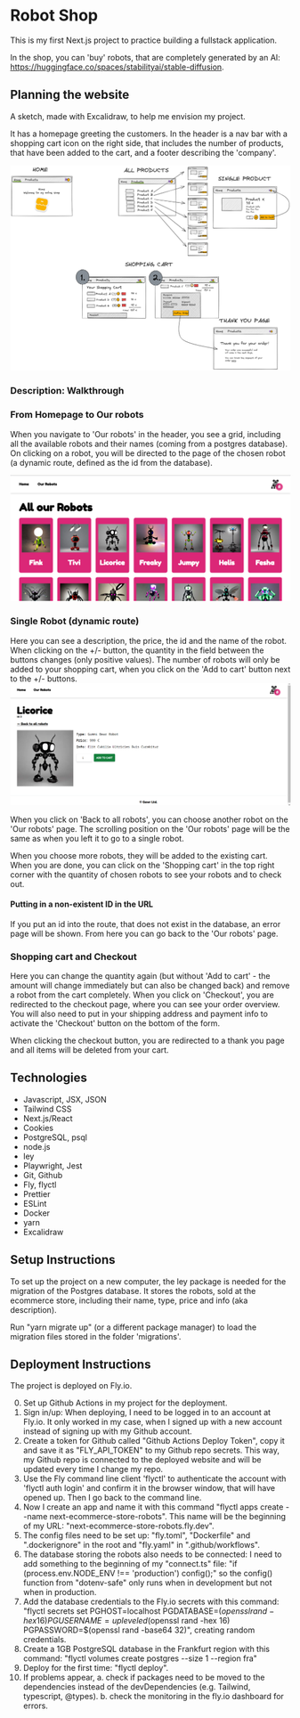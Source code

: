 # Robot Shop

This is my first Next.js project to practice building a fullstack application.

In the shop, you can 'buy' robots, that are completely generated by an AI: https://huggingface.co/spaces/stabilityai/stable-diffusion.

## Planning the website

A sketch, made with Excalidraw, to help me envision my project.

It has a homepage greeting the customers. In the header is a nav bar with a shopping cart icon on the right side, that includes the number of products, that have been added to the cart, and a footer describing the 'company'.

![Ecommerce store sketch](./screenshot_sketch.png)

### Description: Walkthrough

### From Homepage to Our robots

When you navigate to 'Our robots' in the header, you see a grid, including all the available robots and their names (coming from a postgres database). On clicking on a robot, you will be directed to the page of the chosen robot (a dynamic route, defined as the id from the database).

![screenshot of the Our robots page](./screenshot_all-robots.png)

### Single Robot (dynamic route)

Here you can see a description, the price, the id and the name of the robot. When clicking on the +/- button, the quantity in the field between the buttons changes (only positive values). The number of robots will only be added to your shopping cart, when you click on the 'Add to cart' button next to the +/- buttons.
![screenshot of quantity and add to cart buttons](./screenshot_licorice_id3.png)

When you click on 'Back to all robots', you can choose another robot on the 'Our robots' page. The scrolling position on the 'Our robots' page will be the same as when you left it to go to a single robot.

When you choose more robots, they will be added to the existing cart. When you are done, you can click on the 'Shopping cart' in the top right corner with the quantity of chosen robots to see your robots and to check out.

#### Putting in a non-existent ID in the URL

If you put an id into the route, that does not exist in the database, an error page will be shown. From here you can go back to the 'Our robots' page.

### Shopping cart and Checkout

Here you can change the quantity again (but without 'Add to cart' - the amount will change immediately but can also be changed back) and remove a robot from the cart completely. When you click on 'Checkout', you are redirected to the checkout page, where you can see your order overview. You will also need to put in your shipping address and payment info to activate the 'Checkout' button on the bottom of the form.

When clicking the checkout button, you are redirected to a thank you page and all items will be deleted from your cart.

## Technologies

- Javascript, JSX, JSON
- Tailwind CSS
- Next.js/React
- Cookies
- PostgreSQL, psql
- node.js
- ley
- Playwright, Jest
- Git, Github
- Fly, flyctl
- Prettier
- ESLint
- Docker
- yarn
- Excalidraw

## Setup Instructions

To set up the project on a new computer, the ley package is needed for the migration of the Postgres database. It stores the robots, sold at the ecommerce store, including their name, type, price and info (aka description).

Run "yarn migrate up" (or a different package manager) to load the migration files stored in the folder 'migrations'.

## Deployment Instructions

The project is deployed on Fly.io.

0. Set up Github Actions in my project for the deployment.
1. Sign in/up: When deploying, I need to be logged in to an account at Fly.io. It only worked in my case, when I signed up with a new account instead of signing up with my Github account.
2. Create a token for Github called "Github Actions Deploy Token", copy it and save it as "FLY_API_TOKEN" to my Github repo secrets. This way, my Github repo is connected to the deployed website and will be updated every time I change my repo.
3. Use the Fly command line client 'flyctl' to authenticate the account with 'flyctl auth login' and confirm it in the browser window, that will have opened up. Then I go back to the command line.
4. Now I create an app and name it with this command "flyctl apps create --name next-ecommerce-store-robots". This name will be the beginning of my URL: "next-ecommerce-store-robots.fly.dev".
5. The config files need to be set up: "fly.toml", "Dockerfile" and ".dockerignore" in the root and "fly.yaml" in ".github/workflows".
6. The database storing the robots also needs to be connected: I need to add something to the beginning of my "connect.ts" file: "if (process.env.NODE_ENV !== 'production') config();" so the config() function from "dotenv-safe" only runs when in development but not when in production.
7. Add the database credentials to the Fly.io secrets with this command: "flyctl secrets set PGHOST=localhost PGDATABASE=$(openssl rand -hex 16) PGUSERNAME=upleveled$(openssl rand -hex 16) PGPASSWORD=$(openssl rand -base64 32)", creating random credentials.
8. Create a 1GB PostgreSQL database in the Frankfurt region with this command: "flyctl volumes create postgres --size 1 --region fra"
9. Deploy for the first time: "flyctl deploy".
10. If problems appear,
    a. check if packages need to be moved to the dependencies instead of the devDependencies (e.g. Tailwind, typescript, @types).
    b. check the monitoring in the fly.io dashboard for errors.
